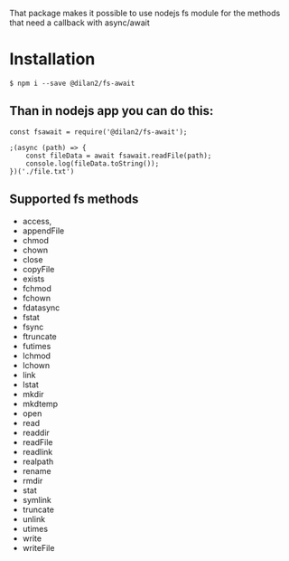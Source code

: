 That package makes it possible to use nodejs fs module for the methods that need a callback with async/await

# Installation
    $ npm i --save @dilan2/fs-await

## Than in nodejs app you can do this:
    const fsawait = require('@dilan2/fs-await');

    ;(async (path) => {
        const fileData = await fsawait.readFile(path);
        console.log(fileData.toString());
    })('./file.txt')

## Supported fs methods

 - access, 
 - appendFile 
 - chmod
 - chown 
 - close 
 - copyFile
 - exists
 - fchmod
 - fchown
 - fdatasync
 - fstat
 - fsync
 - ftruncate
 - futimes
 - lchmod
 - lchown
 - link
 - lstat
 - mkdir
 - mkdtemp
 - open
 - read
 - readdir
 - readFile
 - readlink
 - realpath
 - rename
 - rmdir
 - stat
 - symlink
 - truncate
 - unlink
 - utimes
 - write
 - writeFile